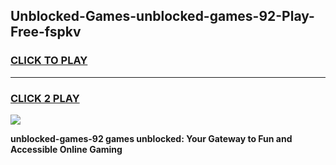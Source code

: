 
## Unblocked-Games-unblocked-games-92-Play-Free-fspkv
<h3>
<a href="https://premium76.site?title=unblocked-games-92&ref=19M">CLICK TO PLAY</a></h3>
<hr>

<h3>
<a href="https://premium76.site?title=unblocked-games-92&ref=19M">CLICK 2 PLAY</a>
  
</h3>

<a href="https://premium76.site?title=unblocked-games-92&ref=19M"><img src="https://clearcache.store/games.png"></a>


**unblocked-games-92 games unblocked: Your Gateway to Fun and Accessible Online Gaming**
